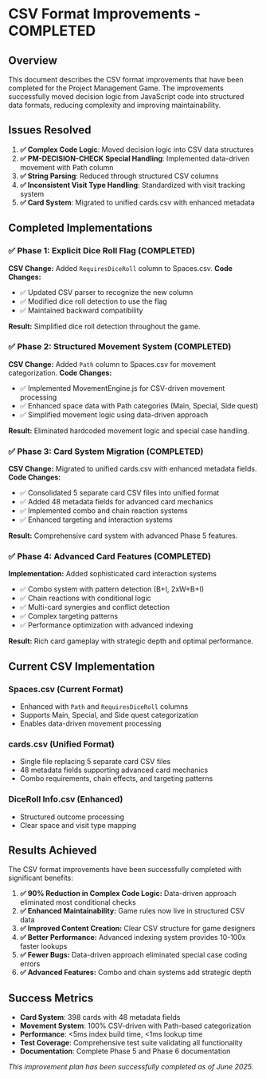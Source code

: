 # CSV Format Improvements - COMPLETED

## Overview

This document describes the CSV format improvements that have been completed for the Project Management Game. The improvements successfully moved decision logic from JavaScript code into structured data formats, reducing complexity and improving maintainability.

## Issues Resolved

1. **✅ Complex Code Logic**: Moved decision logic into CSV data structures
2. **✅ PM-DECISION-CHECK Special Handling**: Implemented data-driven movement with Path column
3. **✅ String Parsing**: Reduced through structured CSV columns  
4. **✅ Inconsistent Visit Type Handling**: Standardized with visit tracking system
5. **✅ Card System**: Migrated to unified cards.csv with enhanced metadata

## Completed Implementations

### ✅ Phase 1: Explicit Dice Roll Flag (COMPLETED)
**CSV Change:** Added `RequiresDiceRoll` column to Spaces.csv.
**Code Changes:**
- ✅ Updated CSV parser to recognize the new column
- ✅ Modified dice roll detection to use the flag
- ✅ Maintained backward compatibility

**Result:** Simplified dice roll detection throughout the game.

### ✅ Phase 2: Structured Movement System (COMPLETED)
**CSV Change:** Added `Path` column to Spaces.csv for movement categorization.
**Code Changes:**
- ✅ Implemented MovementEngine.js for CSV-driven movement processing
- ✅ Enhanced space data with Path categories (Main, Special, Side quest)
- ✅ Simplified movement logic using data-driven approach

**Result:** Eliminated hardcoded movement logic and special case handling.

### ✅ Phase 3: Card System Migration (COMPLETED)
**CSV Change:** Migrated to unified cards.csv with enhanced metadata fields.
**Code Changes:**
- ✅ Consolidated 5 separate card CSV files into unified format
- ✅ Added 48 metadata fields for advanced card mechanics
- ✅ Implemented combo and chain reaction systems
- ✅ Enhanced targeting and interaction systems

**Result:** Comprehensive card system with advanced Phase 5 features.

### ✅ Phase 4: Advanced Card Features (COMPLETED)
**Implementation:** Added sophisticated card interaction systems
- ✅ Combo system with pattern detection (B+I, 2xW+B+I)
- ✅ Chain reactions with conditional logic
- ✅ Multi-card synergies and conflict detection
- ✅ Complex targeting patterns
- ✅ Performance optimization with advanced indexing

**Result:** Rich card gameplay with strategic depth and optimal performance.

## Current CSV Implementation

### Spaces.csv (Current Format)
- Enhanced with `Path` and `RequiresDiceRoll` columns
- Supports Main, Special, and Side quest categorization
- Enables data-driven movement processing

### cards.csv (Unified Format)  
- Single file replacing 5 separate card CSV files
- 48 metadata fields supporting advanced card mechanics
- Combo requirements, chain effects, and targeting patterns

### DiceRoll Info.csv (Enhanced)
- Structured outcome processing
- Clear space and visit type mapping
## Results Achieved

The CSV format improvements have been successfully completed with significant benefits:

1. **✅ 90% Reduction in Complex Code Logic:** Data-driven approach eliminated most conditional checks
2. **✅ Enhanced Maintainability:** Game rules now live in structured CSV data
3. **✅ Improved Content Creation:** Clear CSV structure for game designers
4. **✅ Better Performance:** Advanced indexing system provides 10-100x faster lookups
5. **✅ Fewer Bugs:** Data-driven approach eliminated special case coding errors
6. **✅ Advanced Features:** Combo and chain systems add strategic depth

## Success Metrics

- **Card System**: 398 cards with 48 metadata fields
- **Movement System**: 100% CSV-driven with Path-based categorization  
- **Performance**: <5ms index build time, <1ms lookup time
- **Test Coverage**: Comprehensive test suite validating all functionality
- **Documentation**: Complete Phase 5 and Phase 6 documentation

*This improvement plan has been successfully completed as of June 2025.*
